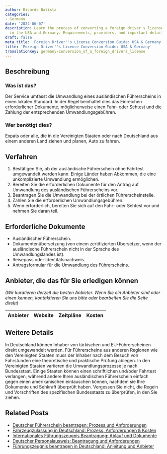 ```yaml
---
author: Ricardo Batista
categories:
- Germany
date: '2024-06-07'
description: Learn the process of converting a foreign driver's license to local standards
  in the USA and Germany. Requirements, providers, and important details included.
draft: false
meta_title: 'Foreign Driver''s License Conversion Guide: USA & Germany'
title: 'Foreign Driver''s License Conversion Guide: USA & Germany'
translationKey: germany-conversion_of_a_foreign_drivers_license
---
```



## Beschreibung
### Was ist das?
Der Service umfasst die Umwandlung eines ausländischen Führerscheins in einen lokalen Standard. In der Regel beinhaltet dies das Einreichen erforderlicher Dokumente, möglicherweise einen Fahr- oder Sehtest und die Zahlung der entsprechenden Umwandlungsgebühren.

### Wer benötigt dies?
Expats oder alle, die in die Vereinigten Staaten oder nach Deutschland aus einem anderen Land ziehen und planen, Auto zu fahren.

## Verfahren
1. Bestätigen Sie, ob der ausländische Führerschein ohne Fahrtest umgewandelt werden kann. Einige Länder haben Abkommen, die eine unkomplizierte Umwandlung ermöglichen.
2. Bereiten Sie die erforderlichen Dokumente für den Antrag auf Umwandlung des ausländischen Führerscheins vor.
3. Beantragen Sie die Umwandlung bei der örtlichen Führerscheinstelle.
4. Zahlen Sie die erforderlichen Umwandlungsgebühren.
5. Wenn erforderlich, bereiten Sie sich auf den Fahr- oder Sehtest vor und nehmen Sie daran teil.

## Erforderliche Dokumente
- Ausländischer Führerschein.
- Dokumentenübersetzung (von einem zertifizierten Übersetzer, wenn der ausländische Führerschein nicht in der Sprache des Umwandlungslandes ist).
- Reisepass oder Identitätsnachweis.
- Antragsformular für die Umwandlung des Führerscheins.

## Anbieter, die das für Sie erledigen können

_(Wir kuratieren derzeit die besten Anbieter. Wenn Sie ein Anbieter sind oder einen kennen, kontaktieren Sie uns bitte oder bearbeiten Sie die Seite direkt)_

| Anbieter | Website | Zeitpläne | Kosten |
| --------------- | --------------- | :-------------: | :-------------: |

## Weitere Details
In Deutschland können Inhaber von türkischen und EU-Führerscheinen direkt umgewandelt werden. Für Führerscheine aus anderen Regionen wie den Vereinigten Staaten muss der Inhaber nach dem Besuch von Fahrstunden eine theoretische und praktische Prüfung ablegen. In den Vereinigten Staaten variieren die Umwandlungsprozesse je nach Bundesstaat. Einige Staaten können einen schriftlichen und/oder Fahrtest verlangen, während andere Ihren ausländischen Führerschein einfach gegen einen amerikanischen eintauschen können, nachdem sie Ihre Dokumente und Sehkraft überprüft haben. Vergessen Sie nicht, die Regeln und Vorschriften des spezifischen Bundesstaats zu überprüfen, in den Sie ziehen.
## Related Posts

- [Deutscher Führerschein beantragen: Prozess und Anforderungen](https://tramitit.com/de/guides/germany/beantragung_eines_fuhrerscheins/)
- [Fahrzeugzulassung in Deutschland: Prozess, Anforderungen & Kosten](https://tramitit.com/de/guides/germany/zulassung_eines_fahrzeugs/)
- [Internationales Führungszeugnis Beantragung: Ablauf und Dokumente](https://tramitit.com/de/guides/germany/beantragung_eines_internationalen_fuhrungszeugnisses/)
- [Deutscher Personalausweis: Beantragung und Anforderungen](https://tramitit.com/de/guides/germany/beantragung_eines_personalausweises/)
- [Führungszeugnis beantragen in Deutschland: Anleitung und Anbieter](https://tramitit.com/de/guides/germany/beantragung_eines_fuhrungszeugnisses/)